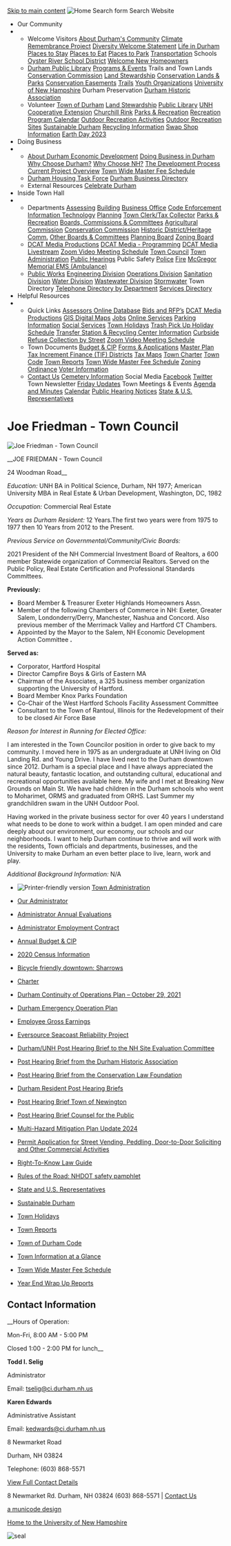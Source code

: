   [Skip to main content](https://www.ci.durham.nh.us/administration/joe-friedman-town-council/)   ![Home](images/c0fd71cd8b9c8d5ff70b35bc9ea9f1948e8419bec8e96cb352eed9bd492d4803.png)  Search form Search Website 

 *  Our Community 
   * 
     *  Welcome Visitors  [About Durham's Community](https://www.ci.durham.nh.us/community/about-durhams-community)  [Climate Remembrance Project](https://www.ci.durham.nh.us/community/climate-remembrance-project)  [Diversity Welcome Statement](https://www.ci.durham.nh.us/boc_hrc/diversity-welcome-statement)  [Life in Durham](https://www.ci.durham.nh.us/community/life-durham-and-surrounding-areas)  [Places to Stay](https://www.ci.durham.nh.us/directory?field_business_categories_tid=111)  [Places to Eat](https://www.ci.durham.nh.us/directory?field_business_categories_tid=181)  [Places to Park](https://www.ci.durham.nh.us/parking/welcome-durham-parking-information-page)  [Transportation](https://www.ci.durham.nh.us/community/getting-there-here)  Schools  [Oyster River School District](https://www.orcsd.org)  [Welcome New Homeowners](https://www.ci.durham.nh.us/community/information-new-homeowners) 
     *  [Durham Public Library](https://www.durhampubliclibrary.org)  [Programs & Events](https://www.durhampubliclibrary.org/Pages/Index/70819/upcoming-events) Trails and Town Lands [Conservation Commission](https://www.ci.durham.nh.us/boc_conservation)  [Land Stewardship](https://www.ci.durham.nh.us/boc_landstewardship)  [Conservation Lands & Parks](https://www.ci.durham.nh.us/conservation-lands-parks)  [Conservation Easements](https://www.ci.durham.nh.us/conservation-easements)  [Trails](https://www.ci.durham.nh.us/trails)  [Youth Organizations](https://www.ci.durham.nh.us/community/youth-organizations)  [University of New Hampshire](https://www.unh.edu)  Durham Preservation  [Durham Historic Association](https://www.ci.durham.nh.us/community/durham-historic-association) 
     *  Volunteer  [Town of Durham](https://www.ci.durham.nh.us/volunteer)  [Land Stewardship](https://www.ci.durham.nh.us/boc_landstewardship/volunteer-land-stewardship)  [Public Library](https://www.durhampubliclibrary.org/Pages/Index/70837/jobs-and-volunteers-at-dpl)  [UNH Cooperative Extension](https://extension.unh.edu/tags/volunteers)  [Churchill Rink](https://churchillrink.org)  [Parks & Recreation](https://durhamrec.recdesk.com/recdeskportal)  [Recreation Program Calendar](https://durhamrec.recdesk.com/recdeskportal/Calendar/tabid/9882/Default.aspx)  [Outdoor Recreation Activities](https://durhamrec.recdesk.com/recdeskportal/ChurchillRink/OutdoorRecreationSites/tabid/10595/Default.aspx)  [Outdoor Recreation Sites](https://durhamrec.recdesk.com/Community/Page?pageId=10595)  [Sustainable Durham](https://www.ci.durham.nh.us/sustainable)  [Recycling Information](https://storymaps.arcgis.com/stories/93e328c016074e1395415f900a71c7b0)  [Swap Shop Information](https://www.ci.durham.nh.us/publicworks/swap-shop-durham-transfer-station-volunteer-powered-community-resource)  [Earth Day 2023](https://www.ci.durham.nh.us/sustainable/sustainable-durham-earth-day-2023)  
 *  Doing Business 
   * 
     *  [About Durham Economic Development](https://www.ci.durham.nh.us/boc_economic/welcome-durham-edc)  [Doing Business in Durham](https://www.ci.durham.nh.us/doingbusiness/doing-business-contact-information)  [Why Choose Durham?](https://www.ci.durham.nh.us/boc_economic/why-choose-durham)  [Why Choose NH?](https://www.ci.durham.nh.us/boc_economic/why-choose-new-hampshire)  [The Development Process](https://www.ci.durham.nh.us/boc_economic/development-process)  [Current Project Overview](https://www.ci.durham.nh.us/boc_economic/current-project-overview)  [Town Wide Master Fee Schedule](https://www.ci.durham.nh.us/administration/town-wide-master-fee-schedule) 
     *  [Durham Housing Task Force](https://www.ci.durham.nh.us/bc-housingtaskforce)  [Durham Business Directory](https://www.ci.durham.nh.us/directory) 
     *  External Resources  [Celebrate Durham](https://www.celebratedurhamnh.com)  
 *  Inside Town Hall 
   * 
     *  Departments  [Assessing](https://www.ci.durham.nh.us/assessing)  [Building](https://www.ci.durham.nh.us/building)  [Business Office](https://www.ci.durham.nh.us/businessoffice/business-office)  [Code Enforcement](https://www.ci.durham.nh.us/codeenforcement)  [Information Technology](https://www.ci.durham.nh.us/it)  [Planning](https://www.ci.durham.nh.us/planning/durham-planning-department)  [Town Clerk/Tax Collector](https://www.ci.durham.nh.us/clerk)  [Parks & Recreation](https://durhamrec.recdesk.com/Community/Page?pageId=9871)  [Boards, Commissions & Committees](https://www.ci.durham.nh.us/bcc)  [Agricultural Commission](https://www.ci.durham.nh.us/boc_agricultural)  [Conservation Commission](https://www.ci.durham.nh.us/boc_conservation)  [Historic District/Heritage Comm.](https://www.ci.durham.nh.us/boc_historic)  [Other Boards & Committees](https://www.ci.durham.nh.us/bcc)  [Planning Board](https://www.ci.durham.nh.us/boc_planning)  [Zoning Board](https://www.ci.durham.nh.us/boc_zoning) 
     *  [DCAT Media Productions](https://www.ci.durham.nh.us/boc_dcatgovernance/dcat-media)  [DCAT Media - Programming](https://www.ci.durham.nh.us/boc_dcatgovernance)  [DCAT Media Livestream](https://cloud.castus.tv/vod/durham/?page=HOME)  [Zoom Video Meeting Schedule](https://www.ci.durham.nh.us/boc_dcatgovernance/zoom-video-meeting-schedule)  [Town Council](https://www.ci.durham.nh.us/towncouncil)  [Town Administration](https://www.ci.durham.nh.us/administration)  [Public Hearings](https://www.ci.durham.nh.us/meetings)  Public Safety  [Police](https://www.ci.durham.nh.us/police)  [Fire](https://www.ci.durham.nh.us/fire)  [McGregor Memorial EMS (Ambulance)](https://www.mcgregorems.org) 
     *  [Public Works](https://www.ci.durham.nh.us/publicworks)  [Engineering Division](https://www.ci.durham.nh.us/publicworks/engineering-division)  [Operations Division](https://www.ci.durham.nh.us/publicworks/operations-division)  [Sanitation Division](https://www.ci.durham.nh.us/publicworks/sanitation-division)  [Water Division](https://www.ci.durham.nh.us/publicworks/water-division)  [Wastewater Division](https://www.ci.durham.nh.us/publicworks/wastewater-division)  [Stormwater](https://www.ci.durham.nh.us/publicworks/stormwater)  Town Directory  [Telephone Directory by Department](https://www.ci.durham.nh.us/administration/telephone-directory-department)  [Services Directory](https://www.ci.durham.nh.us/services)  
 *  Helpful Resources 
   * 
     *  Quick Links  [Assessors Online Database](https://gis.vgsi.com/durhamnh)  [Bids and RFP’s](https://www.ci.durham.nh.us/rfps)  [DCAT Media Productions](https://www.ci.durham.nh.us/boc_dcatgovernance/dcat-media)  [GIS Digital Maps](https://todnh.maps.arcgis.com/apps/webappviewer/index.html?id=e428d7362b0240baa3a5ca49a8ce6602)  [Jobs](https://www.ci.durham.nh.us/jobs)  [Online Services](https://www.ci.durham.nh.us/clerk/online-transactions)  [Parking Information](https://www.ci.durham.nh.us/parking/welcome-durham-parking-information-page)  [Social Services](https://www.ci.durham.nh.us/administration/social-services)  [Town Holidays](https://www.ci.durham.nh.us/administration/town-holidays)  [Trash Pick Up Holiday Schedule](https://www.ci.durham.nh.us/publicworks/public-works-newsletters)  [Transfer Station & Recycling Center Information](https://www.ci.durham.nh.us/publicworks/sanitation-division)  [Curbside Refuse Collection by Street](https://www.ci.durham.nh.us/publicworks/public-works-newsletters)  [Zoom Video Meeting Schedule](https://www.ci.durham.nh.us/boc_dcatgovernance/zoom-video-meeting-schedule) 
     *  Town Documents  [Budget & CIP](https://www.ci.durham.nh.us/businessoffice/annual-budget-cip)  [Forms & Applications](https://www.ci.durham.nh.us/forms)  [Master Plan](https://www.ci.durham.nh.us/planning/master-plan-2015)  [Tax Increment Finance (TIF) Districts](https://www.ci.durham.nh.us/boc_economic/tax-increment-finance-tif-districts)  [Tax Maps](https://www.ci.durham.nh.us/assessing/tax-maps)  [Town Charter](https://www.ci.durham.nh.us/municipal-code/town-charter)  [Town Code](https://www.ci.durham.nh.us/municode)  [Town Reports](https://www.ci.durham.nh.us/administration/town-reports)  [Town Wide Master Fee Schedule](https://www.ci.durham.nh.us/administration/town-wide-master-fee-schedule)  [Zoning Ordinance](https://www.ci.durham.nh.us/planning/zoning-ordinance)  [Voter Information](https://www.ci.durham.nh.us/clerk/how-register-vote-durham-nh) 
     *  [Contact Us](https://www.ci.durham.nh.us/contact)  [Cemetery Information](https://www.ci.durham.nh.us/boc_cemetery)  Social Media  [Facebook](https://www.facebook.com/profile.php?id=100088350685717)  [Twitter](https:///twitter.com/town_of_durham)  Town Newsletter  [Friday Updates](https://www.ci.durham.nh.us/fridayupdates)  Town Meetings & Events  [Agenda and Minutes](https://www.ci.durham.nh.us/meetings)  [Calendar](https://www.ci.durham.nh.us/calendar)  [Public Hearing Notices](https://www.ci.durham.nh.us/meetings)  [State & U.S. Representatives](https://www.ci.durham.nh.us/administration/state-and-us-representatives)  

# Joe Friedman - Town Council

  ![Joe Friedman - Town Council](images/d463fcb22db80ba90b0af176fb8a98eff5634f4836cc992df89e7fe45ce581d6.jpg)  

 __JOE FRIEDMAN - Town Council

24 Woodman Road__ 

 _Education:_    UNH BA in Political Science, Durham, NH 1977; American University MBA in Real Estate & Urban Development, Washington, DC, 1982

 _Occupation:_   Commercial Real Estate

 _Years as Durham Resident:_   12 Years.The first two years were from 1975 to 1977 then 10 Years from 2012 to the Present.         

 _Previous Service on Governmental/Community/Civic Boards:_ 

2021 President of the NH Commercial Investment Board of Realtors, a 600 member Statewide organization of Commercial Realtors.  Served on the Public Policy, Real Estate Certification and Professional Standards Committees.

 __Previously:__ 

 * Board Member & Treasurer Exeter Highlands Homeowners Assn.
 * Member of the following Chambers of Commerce in NH:  Exeter, Greater Salem, Londonderry/Derry, Manchester, Nashua and Concord.  Also previous member of the Merrimack Valley and Hartford CT Chambers.
 * Appointed by the Mayor to the Salem, NH Economic Development Action Committee __.__ 

 __Served as:__ 

 * Corporator, Hartford Hospital
 * Director Campfire Boys & Girls of Eastern MA
 * Chairman of the Associates, a 325 business member organization supporting the University of Hartford.
 * Board Member Knox Parks Foundation
 * Co-Chair of the West Hartford Schools Facility Assessment Committee
 * Consultant to the Town of Rantoul, Illinois for the Redevelopment of their to be closed Air Force Base

 _Reason for Interest in Running for Elected Office:_ 

I am interested in the Town Councilor position in order to give back to my community.  I moved here in 1975 as an undergraduate at UNH living on Old Landing Rd. and Young Drive. I have lived next to the Durham downtown since 2012.  Durham is a special place and I have always appreciated the natural beauty, fantastic location, and outstanding cultural, educational and recreational opportunities available here. My wife and I met at Breaking New Grounds on Main St.  We have had children in the Durham schools who went to Moharimet, ORMS and graduated from ORHS.  Last Summer my grandchildren swam in the UNH Outdoor Pool.

Having worked in the private business sector for over 40 years I understand what needs to be done to work within a budget.  I am open minded and care deeply about our environment, our economy, our schools and our neighborhoods.  I want to help Durham continue to thrive and will work with the residents, Town officials and departments, businesses, and the University to make Durham an even better place to live, learn, work and play.

 _Additional Background Information:_   N/A

 

 *  ![Printer-friendly version](images/8eb0ab4958e33b2394a4d1a8cc98a8dfe6c9cb65a727fb98e68ab94e5e9f07ef.png) 
  [Town Administration](https://www.ci.durham.nh.us/administration)  

 *  [Our Administrator](https://www.ci.durham.nh.us/administration/our-administrator) 
 *  [Administrator Annual Evaluations](https://www.ci.durham.nh.us/administration/administrator-annual-evaluations) 
 *  [Administrator Employment Contract](https://www.ci.durham.nh.us/administration/administrator-employment-contract) 
 *  [Annual Budget & CIP](https://www.ci.durham.nh.us/businessoffice/annual-budget-cip) 
 *  [2020 Census Information](https://www.ci.durham.nh.us/administration/dear-resident-durham-being-counted-2020-census-matters) 
 *  [Bicycle friendly downtown: Sharrows](https://www.ci.durham.nh.us/administration/what-are-those-markings-street-sharrows) 
 *  [Charter](https://www.ci.durham.nh.us/towncouncil/charter) 
 *  [Durham Continuity of Operations Plan – October 29, 2021](https://www.ci.durham.nh.us/administration/durham-continuity-operations-plan-%E2%80%93-october-29-2021) 
 *  [Durham Emergency Operation Plan](https://www.ci.durham.nh.us/administration/durham-emergency-operation-plan) 
 *  [Employee Gross Earnings](https://www.ci.durham.nh.us/administration/employee-gross-earnings) 
 *   [Eversource Seacoast Reliability Project](https://www.ci.durham.nh.us/administration/eversource-seacoast-reliability-project) 
   *  [Durham/UNH Post Hearing Brief to the NH Site Evaluation Committee](https://www.ci.durham.nh.us/administration/durhamunh-post-hearing-brief-nh-site-evaluation-committee) 
   *  [Post Hearing Brief from the Durham Historic Association](https://www.ci.durham.nh.us/administration/post-hearing-brief-durham-historic-association) 
   *  [Post Hearing Brief from the Conservation Law Foundation](https://www.ci.durham.nh.us/administration/post-hearing-brief-conservation-law-foundation) 
   *  [Durham Resident Post Hearing Briefs](https://www.ci.durham.nh.us/administration/post-hearing-briefs-durham-residents) 
   *  [Post Hearing Brief Town of Newington](https://www.ci.durham.nh.us/administration/post-hearing-brief-town-newington) 
   *  [Post Hearing Brief Counsel for the Public](https://www.ci.durham.nh.us/administration/post-hearing-brief-council-public) 
 *  [Multi-Hazard Mitigation Plan Update 2024](https://www.ci.durham.nh.us/administration/multi-hazard-mitigation-plan-update-2024) 
 *  [Permit Application for Street Vending, Peddling, Door-to-Door Soliciting and Other Commercial Activities](https://www.ci.durham.nh.us/administration/permit-application-street-vending-peddling-door-door-soliciting-and-other-commercial) 
 *  [Right-To-Know Law Guide](https://www.ci.durham.nh.us/administration/right-know-law-guide) 
 *  [Rules of the Road: NHDOT safety pamphlet](https://www.ci.durham.nh.us/administration/rules-road-bicyclists-motorists-please-read) 
 *  [State and U.S. Representatives](https://www.ci.durham.nh.us/administration/state-and-us-representatives) 
 *  [Sustainable Durham](https://www.ci.durham.nh.us/sustainable) 
 *  [Town Holidays](https://www.ci.durham.nh.us/administration/town-holidays) 
 *  [Town Reports](https://www.ci.durham.nh.us/administration/town-reports) 
 *  [Town of Durham Code](https://www.ci.durham.nh.us/municode) 
 *  [Town Information at a Glance](https://www.ci.durham.nh.us/administration/town-information-glance) 
 *  [Town Wide Master Fee Schedule](https://www.ci.durham.nh.us/administration/town-wide-master-fee-schedule) 
 *  [Year End Wrap Up Reports](https://www.ci.durham.nh.us/administration/administrators-year-end-wrap-reports) 

## Contact Information

 __Hours of Operation:

Mon-Fri, 8:00 AM - 5:00 PM

Closed 1:00 - 2:00 PM for lunch__ 

 __Todd I. Selig__ 

Administrator

Email: [tselig@ci.durham.nh.us](mailto:tselig@ci.durham.nh.us) 

 __Karen Edwards__ 

Administrative Assistant

Email: [kedwards@ci.durham.nh.us](mailto:kedwards@ci.durham.nh.us) 

8 Newmarket Road 

Durham, NH 03824

Telephone: (603) 868-5571

 

  [View Full Contact Details](https://www.ci.durham.nh.us/administration/administration-contact-information)  

 8 Newmarket Rd. Durham, NH 03824 (603) 868-5571   |    [Contact Us](https://www.ci.durham.nh.us/contact)  

  [a municode design](https://www.ahaconsulting.com)  

 [Home to the University of New Hampshire](https://www.unh.edu)  

  ![seal](images/858f5cae921c26397001dd257fa89e3b4a1aafabc55e583105ce24f96c4bf9b2.png)  